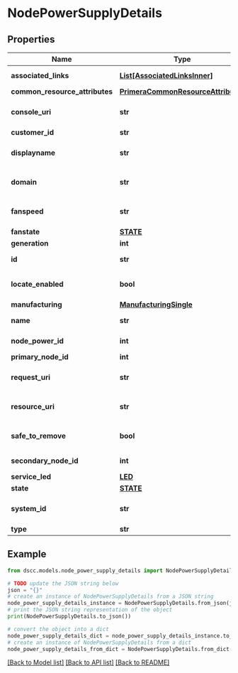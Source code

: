 # NodePowerSupplyDetails


## Properties

Name | Type | Description | Notes
------------ | ------------- | ------------- | -------------
**associated_links** | [**List[AssociatedLinksInner]**](AssociatedLinksInner.md) | Associated Links Details | [optional] 
**common_resource_attributes** | [**PrimeraCommonResourceAttributes**](PrimeraCommonResourceAttributes.md) |  | [optional] 
**console_uri** | **str** | consoleUri for detailed storage object | [optional] 
**customer_id** | **str** | customerId | [optional] 
**displayname** | **str** | Name to be used for display purposes | [optional] 
**domain** | **str** | Domain that the resource belongs to | [optional] 
**fanspeed** | **str** | Fan speed of the node power supply | [optional] 
**fanstate** | [**STATE**](STATE.md) |  | [optional] 
**generation** | **int** | generation | [optional] 
**id** | **str** | Unique Identifier of the resource. | [optional] 
**locate_enabled** | **bool** | Indicates if the locate beacon is enabled or not | [optional] 
**manufacturing** | [**ManufacturingSingle**](ManufacturingSingle.md) |  | [optional] 
**name** | **str** | Name of the resource. | [optional] 
**node_power_id** | **int** | Numeric ID of the resource | [optional] 
**primary_node_id** | **int** | Primary node ID. | [optional] 
**request_uri** | **str** | requestUri for detailed node power object | [optional] 
**resource_uri** | **str** | resourceUri for detailed node power object | [optional] 
**safe_to_remove** | **bool** | Indicates if the component is safe to remove | [optional] 
**secondary_node_id** | **int** | Secondary node ID | [optional] 
**service_led** | [**LED**](LED.md) |  | [optional] 
**state** | [**STATE**](STATE.md) |  | [optional] 
**system_id** | **str** | SystemUid/Serial Number  of the array. | [optional] 
**type** | **str** | type | [optional] 

## Example

```python
from dscc.models.node_power_supply_details import NodePowerSupplyDetails

# TODO update the JSON string below
json = "{}"
# create an instance of NodePowerSupplyDetails from a JSON string
node_power_supply_details_instance = NodePowerSupplyDetails.from_json(json)
# print the JSON string representation of the object
print(NodePowerSupplyDetails.to_json())

# convert the object into a dict
node_power_supply_details_dict = node_power_supply_details_instance.to_dict()
# create an instance of NodePowerSupplyDetails from a dict
node_power_supply_details_from_dict = NodePowerSupplyDetails.from_dict(node_power_supply_details_dict)
```
[[Back to Model list]](../README.md#documentation-for-models) [[Back to API list]](../README.md#documentation-for-api-endpoints) [[Back to README]](../README.md)


